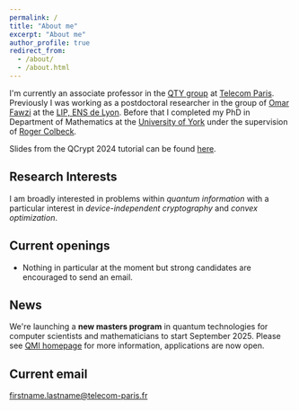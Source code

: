 ```yaml
---
permalink: /
title: "About me"
excerpt: "About me"
author_profile: true
redirect_from:
  - /about/
  - /about.html
---
```


I'm currently an associate professor in the [QTY group](https://quriosity.telecom-paris.fr/) at [Telecom Paris](https://www.telecom-paris.fr/en/home). Previously I was working as a postdoctoral researcher in the group of [Omar Fawzi](http://perso.ens-lyon.fr/omar.fawzi/index.html) at the [LIP, ENS de Lyon](http://www.ens-lyon.fr/LIP/). Before that I completed my PhD in Department of Mathematics at the [University of York](https://www.york.ac.uk/maths/) under the supervision of [Roger Colbeck](https://www.york.ac.uk/maths/staff/roger-colbeck/).

Slides from the QCrypt 2024 tutorial can be found [here](/files/QCrypt_tutorial_final.pptx).

## Research Interests

I am broadly interested in problems within *quantum information* with a particular interest in *device-independent cryptography* and *convex optimization*.


## Current openings

- Nothing in particular at the moment but strong candidates are encouraged to send an email.

## News

We're launching a **new masters program** in quantum technologies for computer scientists and mathematicians to start September 2025. Please see [QMI homepage](https://quriosity.telecom-paris.fr/qmi/qmi.html) for more information, applications are now open. 


## Current email

firstname.lastname@telecom-paris.fr
